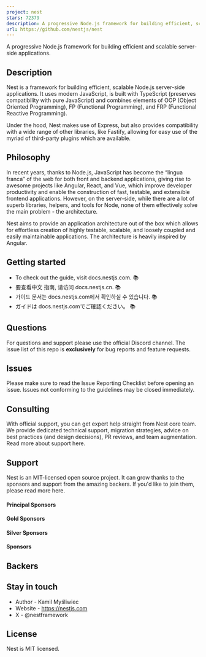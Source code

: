 ```yaml
---
project: nest
stars: 72379
description: A progressive Node.js framework for building efficient, scalable, and enterprise-grade server-side applications with TypeScript/JavaScript 🚀
url: https://github.com/nestjs/nest
---
```


A progressive Node.js framework for building efficient and scalable server-side applications.

Description
-----------

Nest is a framework for building efficient, scalable Node.js server-side applications. It uses modern JavaScript, is built with TypeScript (preserves compatibility with pure JavaScript) and combines elements of OOP (Object Oriented Programming), FP (Functional Programming), and FRP (Functional Reactive Programming).

Under the hood, Nest makes use of Express, but also provides compatibility with a wide range of other libraries, like Fastify, allowing for easy use of the myriad of third-party plugins which are available.

Philosophy
----------

In recent years, thanks to Node.js, JavaScript has become the “lingua franca” of the web for both front and backend applications, giving rise to awesome projects like Angular, React, and Vue, which improve developer productivity and enable the construction of fast, testable, and extensible frontend applications. However, on the server-side, while there are a lot of superb libraries, helpers, and tools for Node, none of them effectively solve the main problem - the architecture.

Nest aims to provide an application architecture out of the box which allows for effortless creation of highly testable, scalable, and loosely coupled and easily maintainable applications. The architecture is heavily inspired by Angular.

Getting started
---------------

-   To check out the guide, visit docs.nestjs.com. 📚
-   要查看中文 指南, 请访问 docs.nestjs.cn. 📚
-   가이드 문서는 docs.nestjs.com에서 확인하실 수 있습니다. 📚
-   ガイドは docs.nestjs.comでご確認ください。 📚

Questions
---------

For questions and support please use the official Discord channel. The issue list of this repo is **exclusively** for bug reports and feature requests.

Issues
------

Please make sure to read the Issue Reporting Checklist before opening an issue. Issues not conforming to the guidelines may be closed immediately.

Consulting
----------

With official support, you can get expert help straight from Nest core team. We provide dedicated technical support, migration strategies, advice on best practices (and design decisions), PR reviews, and team augmentation. Read more about support here.

Support
-------

Nest is an MIT-licensed open source project. It can grow thanks to the sponsors and support from the amazing backers. If you'd like to join them, please read more here.

#### Principal Sponsors

#### Gold Sponsors

#### Silver Sponsors

#### Sponsors

Backers
-------

Stay in touch
-------------

-   Author - Kamil Myśliwiec
-   Website - https://nestjs.com
-   X - @nestframework

License
-------

Nest is MIT licensed.
